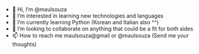 - 👋 Hi, I’m @maulsouza
- 👀 I’m interested in learning new technologies and languages
- 🌱 I’m currently learning Python (Korean and Italian also ^^)
- 💞️ I’m looking to collaborate on anything that could be a fit for both sides
- 📫 How to reach me maulsouza@gmail or @maulsouza (Send me your thoughts)

<!---
maulsouza/maulsouza is a ✨ special ✨ repository because its `README.md` (this file) appears on your GitHub profile.
You can click the Preview link to take a look at your changes.
--->
